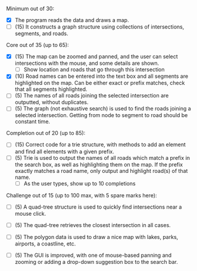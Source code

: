Minimum out of 30:
- [x] The program reads the data and draws a map.
- [ ] (15) It constructs a graph structure using collections of intersections, segments, and roads.

Core out of 35 (up to 65):
- [x] (15) The map can be zoomed and panned, and the user can select intersections with the mouse,
and some details are shown.
    - [ ] Show location and roads that go through this intersection
- [x] (10) Road names can be entered into the text box and all segments are highlighted on the map.
Can be either exact or prefix matches, check that all segments highlighted.
- [ ] (5) The names of all roads joining the selected intersection are outputted, without duplicates.
- [ ] (5) The graph (not exhaustive search) is used to find the roads joining a selected intersection.
Getting from node to segment to road should be constant time.

Completion out of 20 (up to 85):
- [ ] (15) Correct code for a trie structure, with methods to add an element and find all elements
with a given prefix.
- [ ] (5) Trie is used to output the names of all roads which match a prefix in the search box, as well
as highlighting them on the map. If the prefix exactly matches a road name, only output and
highlight road(s) of that name.
    - [ ] As the user types, show up to 10 completions

Challenge out of 15 (up to 100 max, with 5 spare marks here):
- [ ] (5) A quad-tree structure is used to quickly find intersections near a mouse click.
- [ ] (5) The quad-tree retrieves the closest intersection in all cases.
- [ ] (5) The polygon data is used to draw a nice map with lakes, parks, airports, a coastline, etc.
- [ ] (5) The GUI is improved, with one of mouse-based panning and zooming or adding a drop-down
suggestion box to the search bar.


